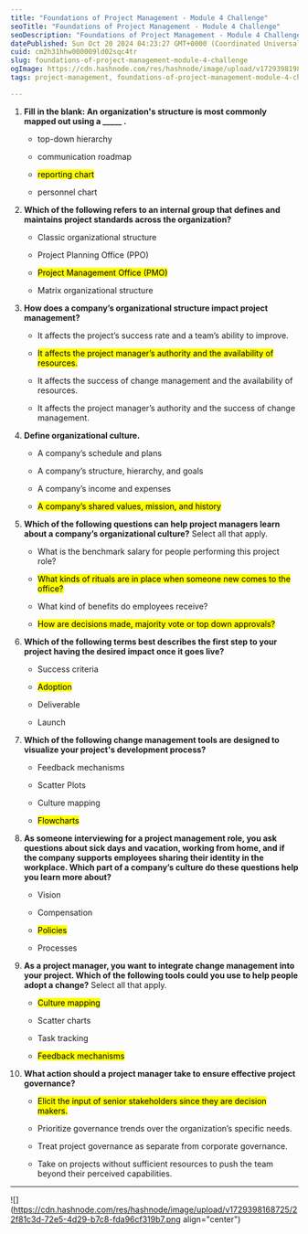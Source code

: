 ```yaml
---
title: "Foundations of Project Management - Module 4 Challenge"
seoTitle: "Foundations of Project Management - Module 4 Challenge"
seoDescription: "Foundations of Project Management - Module 4 Challenge"
datePublished: Sun Oct 20 2024 04:23:27 GMT+0000 (Coordinated Universal Time)
cuid: cm2h31hhw000009ld02sqc4tr
slug: foundations-of-project-management-module-4-challenge
ogImage: https://cdn.hashnode.com/res/hashnode/image/upload/v1729398198876/68f64027-0b3f-40ac-ad98-f3883b14021b.png
tags: project-management, foundations-of-project-management-module-4-challenge

---
```


1. **Fill in the blank: An organization's structure is most commonly mapped out using a \_\_\_\_\_ .**
    
    * top-down hierarchy
        
    * communication roadmap
        
    * <mark>reporting chart</mark>
        
    * personnel chart
        
2. **Which of the following refers to an internal group that defines and maintains project standards across the organization?**
    
    * Classic organizational structure
        
    * Project Planning Office (PPO)
        
    * <mark>Project Management Office (PMO)</mark>
        
    * Matrix organizational structure
        
3. **How does a company’s organizational structure impact project management?**
    
    * It affects the project’s success rate and a team’s ability to improve.
        
    * <mark>It affects the project manager’s authority and the availability of resources.</mark>
        
    * It affects the success of change management and the availability of resources.
        
    * It affects the project manager’s authority and the success of change management.
        
4. **Define organizational culture.**
    
    * A company’s schedule and plans
        
    * A company’s structure, hierarchy, and goals
        
    * A company’s income and expenses
        
    * <mark>A company’s shared values, mission, and history</mark>
        
5. **Which of the following questions can help project managers learn about a company’s organizational culture?** Select all that apply.
    
    * What is the benchmark salary for people performing this project role?
        
    * <mark>What kinds of rituals are in place when someone new comes to the office?</mark>
        
    * What kind of benefits do employees receive?
        
    * <mark>How are decisions made, majority vote or top down approvals?</mark>
        
6. **Which of the following terms best describes the first step to your project having the desired impact once it goes live?**
    
    * Success criteria
        
    * <mark>Adoption</mark>
        
    * Deliverable
        
    * Launch
        
7. **Which of the following change management tools are designed to visualize your project's development process?**
    
    * Feedback mechanisms
        
    * Scatter Plots
        
    * Culture mapping
        
    * <mark>Flowcharts</mark>
        
8. **As someone interviewing for a project management role, you ask questions about sick days and vacation, working from home, and if the company supports employees sharing their identity in the workplace. Which part of a company’s culture do these questions help you learn more about?**
    
    * Vision
        
    * Compensation
        
    * <mark>Policies</mark>
        
    * Processes
        
9. **As a project manager, you want to integrate change management into your project. Which of the following tools could you use to help people adopt a change?** Select all that apply.
    
    * <mark>Culture mapping</mark>
        
    * Scatter charts
        
    * Task tracking
        
    * <mark>Feedback mechanisms</mark>
        
10. **What action should a project manager take to ensure effective project governance?**
    
    * <mark>Elicit the input of senior stakeholders since they are decision makers.</mark>
        
    * Prioritize governance trends over the organization’s specific needs.
        
    * Treat project governance as separate from corporate governance.
        
    * Take on projects without sufficient resources to push the team beyond their perceived capabilities.
        

---

![](https://cdn.hashnode.com/res/hashnode/image/upload/v1729398168725/22f81c3d-72e5-4d29-b7c8-fda96cf319b7.png align="center")